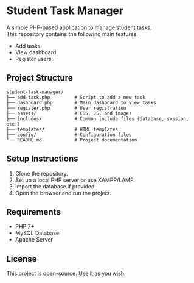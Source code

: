 
# Student Task Manager

A simple PHP-based application to manage student tasks.  
This repository contains the following main features:
- Add tasks
- View dashboard
- Register users

## Project Structure
```
student-task-manager/
├── add-task.php         # Script to add a new task
├── dashboard.php        # Main dashboard to view tasks
├── register.php         # User registration
├── assets/              # CSS, JS, and images
├── includes/            # Common include files (database, session, etc.)
├── templates/           # HTML templates
├── config/              # Configuration files
└── README.md            # Project documentation
```

## Setup Instructions

1. Clone the repository.
2. Set up a local PHP server or use XAMPP/LAMP.
3. Import the database if provided.
4. Open the browser and run the project.

## Requirements
- PHP 7+
- MySQL Database
- Apache Server

## License
This project is open-source. Use it as you wish.
